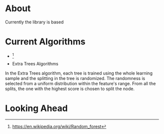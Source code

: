# About
Currently the library is based 

# Current Algorithms
* [^Random Forest]

* Extra Trees Algorithms

In the Extra Trees algorithm, each tree is trained using the whole learning sample and the splitting in the tree is randomized. The randomness is selected from a uniform distribution within the feature's range. From all the splits, the one with the highest score is chosen to split the node. 

# Looking Ahead




[^Random Forest]: https://en.wikipedia.org/wiki/Random_forest
